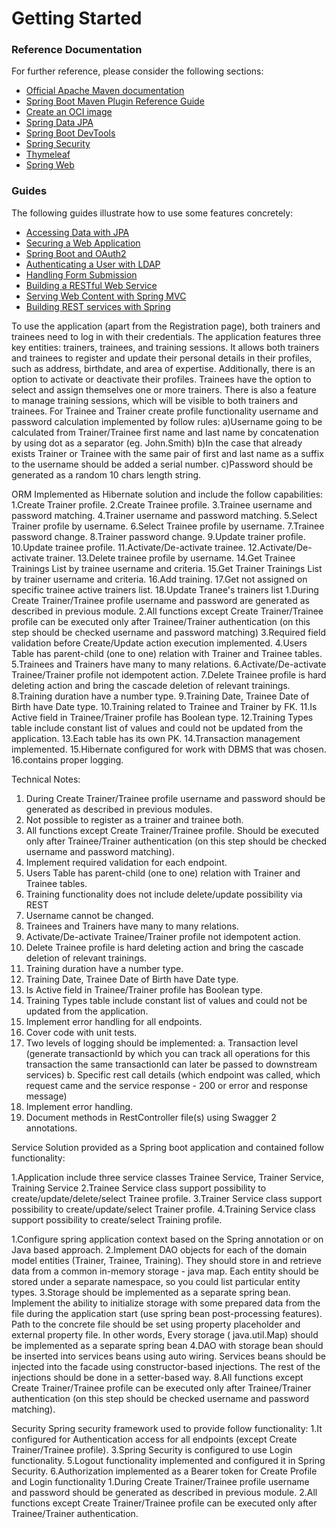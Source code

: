 # Getting Started

### Reference Documentation

For further reference, please consider the following sections:

* [Official Apache Maven documentation](https://maven.apache.org/guides/index.html)
* [Spring Boot Maven Plugin Reference Guide](https://docs.spring.io/spring-boot/3.3.2/maven-plugin)
* [Create an OCI image](https://docs.spring.io/spring-boot/3.3.2/maven-plugin/build-image.html)
* [Spring Data JPA](https://docs.spring.io/spring-boot/docs/3.3.2/reference/htmlsingle/index.html#data.sql.jpa-and-spring-data)
* [Spring Boot DevTools](https://docs.spring.io/spring-boot/docs/3.3.2/reference/htmlsingle/index.html#using.devtools)
* [Spring Security](https://docs.spring.io/spring-boot/docs/3.3.2/reference/htmlsingle/index.html#web.security)
* [Thymeleaf](https://docs.spring.io/spring-boot/docs/3.3.2/reference/htmlsingle/index.html#web.servlet.spring-mvc.template-engines)
* [Spring Web](https://docs.spring.io/spring-boot/docs/3.3.2/reference/htmlsingle/index.html#web)

### Guides

The following guides illustrate how to use some features concretely:

* [Accessing Data with JPA](https://spring.io/guides/gs/accessing-data-jpa/)
* [Securing a Web Application](https://spring.io/guides/gs/securing-web/)
* [Spring Boot and OAuth2](https://spring.io/guides/tutorials/spring-boot-oauth2/)
* [Authenticating a User with LDAP](https://spring.io/guides/gs/authenticating-ldap/)
* [Handling Form Submission](https://spring.io/guides/gs/handling-form-submission/)
* [Building a RESTful Web Service](https://spring.io/guides/gs/rest-service/)
* [Serving Web Content with Spring MVC](https://spring.io/guides/gs/serving-web-content/)
* [Building REST services with Spring](https://spring.io/guides/tutorials/rest/)


To use the application (apart from the Registration page), both trainers and trainees need to log in with their
credentials.
The application features three key entities: trainers, trainees, and training sessions. It allows both trainers and
trainees to register and update their personal details in their profiles, such as address, birthdate, and area of
expertise. Additionally, there is an option to activate or deactivate their profiles.
Trainees have the option to select and assign themselves one or more trainers. There is also a feature to manage
training sessions, which will be visible to both trainers and trainees.
For Trainee and Trainer create profile functionality username and password calculation implemented by follow rules:
a)Username going to be calculated from Trainer/Trainee first name and last name by concatenation by using dot as a
separator (eg. John.Smith)
b)In the case that already exists Trainer or Trainee with the same pair of first and last name as a suffix to the
username should be added a serial number.
c)Password should be generated as a random 10 chars length string.

ORM
Implemented as Hibernate solution and include the follow capabilities:
1.Create Trainer profile.
2.Create Trainee profile.
3.Trainee username and password matching.
4.Trainer username and password matching.
5.Select Trainer profile by username.
6.Select Trainee profile by username.
7.Trainee password change.
8.Trainer password change.
9.Update trainer profile.
10.Update trainee profile.
11.Activate/De-activate trainee.
12.Activate/De-activate trainer.
13.Delete trainee profile by username.
14.Get Trainee Trainings List by trainee username and criteria.
15.Get Trainer Trainings List by trainer username and criteria.
16.Add training.
17.Get not assigned on specific trainee active trainers list.
18.Update Tranee's trainers list
1.During Create Trainer/Trainee profile username and password are generated as described in previous module.
2.All functions except Create Trainer/Trainee profile can be executed only after Trainee/Trainer authentication (on this
step should be checked username and password matching)
3.Required field validation before Create/Update action execution implemented.
4.Users Table has parent-child (one to one) relation with Trainer and Trainee tables.
5.Trainees and Trainers have many to many relations.
6.Activate/De-activate Trainee/Trainer profile not idempotent action.
7.Delete Trainee profile is hard deleting action and bring the cascade deletion of relevant trainings.
8.Training duration have a number type.
9.Training Date, Trainee Date of Birth have Date type.
10.Training related to Trainee and Trainer by FK.
11.Is Active field in Trainee/Trainer profile has Boolean type.
12.Training Types table include constant list of values and could not be updated from the application.
13.Each table has its own PK.
14.Transaction management implemented.
15.Hibernate configured for work with DBMS that was chosen.
16.contains proper logging.

Technical Notes:

1. During Create Trainer/Trainee profile username and password should be generated as described in previous modules.
2. Not possible to register as a trainer and trainee both.
3. All functions except Create Trainer/Trainee profile. Should be executed only after Trainee/Trainer authentication (on
   this step should be checked username and password matching).
4. Implement required validation for each endpoint.
5. Users Table has parent-child (one to one) relation with Trainer and Trainee tables.
6. Training functionality does not include delete/update possibility via REST
7. Username cannot be changed.
8. Trainees and Trainers have many to many relations.
9. Activate/De-activate Trainee/Trainer profile not idempotent action.
10. Delete Trainee profile is hard deleting action and bring the cascade deletion of relevant trainings.
11. Training duration have a number type.
12. Training Date, Trainee Date of Birth have Date type.
13. Is Active field in Trainee/Trainer profile has Boolean type.
14. Training Types table include constant list of values and could not be updated from the application.
15. Implement error handling for all endpoints.
16. Cover code with unit tests.
17. Two levels of logging should be implemented:
    a. Transaction level (generate transactionId by which you can track all operations for this transaction the same
    transactionId can later be passed to downstream services)
    b. Specific rest call details (which endpoint was called, which request came and the service response - 200 or error
    and response message)
18. Implement error handling.
19. Document methods in RestController file(s) using Swagger 2 annotations.

Service
Solution provided as a Spring boot application and contained follow functionality:

1.Application include three service classes Trainee Service, Trainer Service, Training Service
2.Trainee Service class support possibility to create/update/delete/select Trainee profile.
3.Trainer Service class support possibility to create/update/select Trainer profile.
4.Training Service class support possibility to create/select Training profile.

1.Configure spring application context based on the Spring annotation or on Java based approach.
2.Implement DAO objects for each of the domain model entities (Trainer, Trainee, Training). They should store in and
retrieve data from a common in-memory storage - java map. Each entity should be stored under a separate namespace, so
you could list particular entity types.
3.Storage should be implemented as a separate spring bean. Implement the ability to initialize storage with some
prepared data from the file during the application start (use spring bean post-processing features). Path to the
concrete file should be set using property placeholder and external property file. In other words, Every storage (
java.util.Map) should be implemented as a separate spring bean
4.DAO with storage bean should be inserted into services beans using auto wiring. Services beans should be injected into
the facade using constructor-based injections. The rest of the injections should be done in a setter-based way.
8.All functions except Create Trainer/Trainee profile can be executed only after Trainee/Trainer authentication (on this
step should be checked username and password matching).

Security
Spring security framework used to provide follow functionality:
1.It configured for Authentication access for all endpoints (except Create Trainer/Trainee profile).
3.Spring Security is configured to use Login functionality.
5.Logout functionality implemented and configured it in Spring Security.
6.Authorization implemented as a Bearer token for Create Profile and Login functionality
1.During Create Trainer/Trainee profile username and password should be generated as described in previous module.
2.All functions except Create Trainer/Trainee profile can be executed only after Trainee/Trainer authentication.
